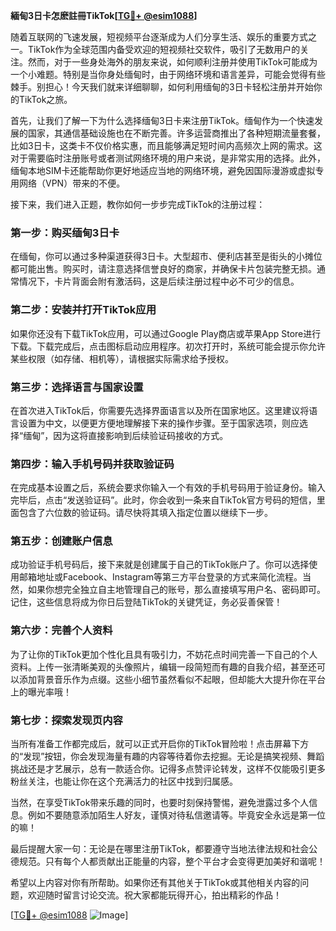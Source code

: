 **緬甸3日卡怎麽註冊TikTok[[TG💪+ @esim1088](https://t.me/s/esim1088)]**

随着互联网的飞速发展，短视频平台逐渐成为人们分享生活、娱乐的重要方式之一。TikTok作为全球范围内备受欢迎的短视频社交软件，吸引了无数用户的关注。然而，对于一些身处海外的朋友来说，如何顺利注册并使用TikTok可能成为一个小难题。特别是当你身处缅甸时，由于网络环境和语言差异，可能会觉得有些棘手。别担心！今天我们就来详细聊聊，如何利用缅甸的3日卡轻松注册并开始你的TikTok之旅。

首先，让我们了解一下为什么选择缅甸3日卡来注册TikTok。缅甸作为一个快速发展的国家，其通信基础设施也在不断完善。许多运营商推出了各种短期流量套餐，比如3日卡，这类卡不仅价格实惠，而且能够满足短时间内高频次上网的需求。这对于需要临时注册账号或者测试网络环境的用户来说，是非常实用的选择。此外，缅甸本地SIM卡还能帮助你更好地适应当地的网络环境，避免因国际漫游或虚拟专用网络（VPN）带来的不便。

接下来，我们进入正题，教你如何一步步完成TikTok的注册过程：

### 第一步：购买缅甸3日卡

在缅甸，你可以通过多种渠道获得3日卡。大型超市、便利店甚至是街头的小摊位都可能出售。购买时，请注意选择信誉良好的商家，并确保卡片包装完整无损。通常情况下，卡片背面会附有激活码，这是后续注册过程中必不可少的信息。

### 第二步：安装并打开TikTok应用

如果你还没有下载TikTok应用，可以通过Google Play商店或苹果App Store进行下载。下载完成后，点击图标启动应用程序。初次打开时，系统可能会提示你允许某些权限（如存储、相机等），请根据实际需求给予授权。

### 第三步：选择语言与国家设置

在首次进入TikTok后，你需要先选择界面语言以及所在国家地区。这里建议将语言设置为中文，以便更方便地理解接下来的操作步骤。至于国家选项，则应选择“缅甸”，因为这将直接影响到后续验证码接收的方式。

### 第四步：输入手机号码并获取验证码

在完成基本设置之后，系统会要求你输入一个有效的手机号码用于验证身份。输入完毕后，点击“发送验证码”。此时，你会收到一条来自TikTok官方号码的短信，里面包含了六位数的验证码。请尽快将其填入指定位置以继续下一步。

### 第五步：创建账户信息

成功验证手机号码后，接下来就是创建属于自己的TikTok账户了。你可以选择使用邮箱地址或Facebook、Instagram等第三方平台登录的方式来简化流程。当然，如果你想完全独立自主地管理自己的账号，那么直接填写用户名、密码即可。记住，这些信息将成为你日后登陆TikTok的关键凭证，务必妥善保管！

### 第六步：完善个人资料

为了让你的TikTok更加个性化且具有吸引力，不妨花点时间完善一下自己的个人资料。上传一张清晰美观的头像照片，编辑一段简短而有趣的自我介绍，甚至还可以添加背景音乐作为点缀。这些小细节虽然看似不起眼，但却能大大提升你在平台上的曝光率哦！

### 第七步：探索发现页内容

当所有准备工作都完成后，就可以正式开启你的TikTok冒险啦！点击屏幕下方的“发现”按钮，你会发现海量有趣的内容等待着你去挖掘。无论是搞笑视频、舞蹈挑战还是才艺展示，总有一款适合你。记得多点赞评论转发，这样不仅能吸引更多粉丝关注，也能让你在这个充满活力的社区中找到归属感。

当然，在享受TikTok带来乐趣的同时，也要时刻保持警惕，避免泄露过多个人信息。例如不要随意添加陌生人好友，谨慎对待私信邀请等。毕竟安全永远是第一位的嘛！

最后提醒大家一句：无论是在哪里注册TikTok，都要遵守当地法律法规和社会公德规范。只有每个人都贡献出正能量的内容，整个平台才会变得更加美好和谐呢！

希望以上内容对你有所帮助。如果你还有其他关于TikTok或其他相关内容的问题，欢迎随时留言讨论交流。祝大家都能玩得开心，拍出精彩的作品！

[[TG💪+ @esim1088](https://t.me/s/esim1088) ![Image](https://i.postimg.cc/4NQfJmqS/Snipaste-2025-05-13-00-14-12.png)]